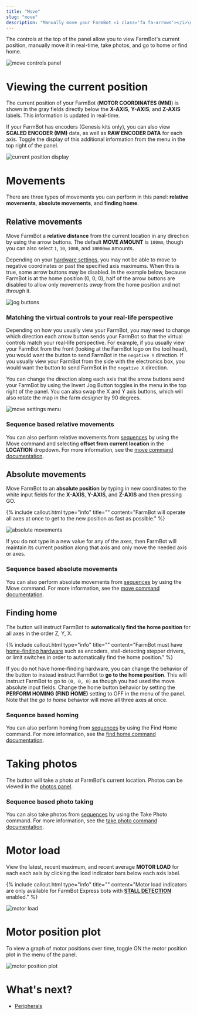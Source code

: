 ```yaml
---
title: "Move"
slug: "move"
description: "Manually move your FarmBot <i class='fa fa-arrows'></i>\n[Open this panel in the app](https://my.farm.bot/app/designer/controls)"
---
```


The controls at the top of the panel allow you to view FarmBot's current position, manually move it in real-time, take photos, and go to home or find home.

![move controls panel](_images/move_controls_panel.png)

# Viewing the current position
The current position of your FarmBot (**MOTOR COORDINATES (MM)**) is shown in the gray fields directly below the **X-AXIS**, **Y-AXIS**, and **Z-AXIS** labels. This information is updated in real-time.

If your FarmBot has encoders (Genesis kits only), you can also view **SCALED ENCODER (MM)** data, as well as **RAW ENCODER DATA** for each axis. Toggle the display of this additional information from the <i class='fa fa-gear'></i> menu in the top right of the panel.

![current position display](_images/current_position_display.png)

# Movements
There are three types of movements you can perform in this panel: **relative movements**, **absolute movements**, and **finding home**.

## Relative movements
Move FarmBot a **relative distance** from the current location in any direction by using the <span class="fb-button fb-gray"><i class='fa fa-arrow-left'></i></span> <span class="fb-button fb-gray"><i class='fa fa-arrow-down'></i></span> <span class="fb-button fb-gray"><i class='fa fa-arrow-up'></i></span> <span class="fb-button fb-gray"><i class='fa fa-arrow-right'></i></span> arrow buttons. The default **MOVE AMOUNT** is `100mm`, though you can also select `1`, `10`, `1000`, and `10000mm` amounts.

Depending on your [hardware settings](../settings.md), you may not be able to move to negative coordinates or past the specified axis maximums. When this is true, some arrow buttons may be disabled. In the example below, because FarmBot is at the home position (0, 0, 0), half of the arrow buttons are disabled to allow only movements *away* from the home position and not *through* it.

![jog buttons](_images/jog_buttons.png)

### Matching the virtual controls to your real-life perspective
Depending on how you usually view your FarmBot, you may need to change which direction each arrow button sends your FarmBot so that the virtual controls match your real-life perspective. For example, if you usually view your FarmBot from the front (looking at the FarmBot logo on the tool head), you would want the <span class="fb-button fb-gray"><i class='fa fa-arrow-left'></i></span> button to send FarmBot in the `negative Y` direction. If you usually view your FarmBot from the side with the electronics box, you would want the <span class="fb-button fb-gray"><i class='fa fa-arrow-left'></i></span> button to send FarmBot in the `negative X` direction.

You can change the direction along each axis that the arrow buttons send your FarmBot by using the Invert Jog Button toggles in the <i class='fa fa-gear'></i> menu in the top right of the panel. You can also swap the X and Y axis buttons, which will also rotate the map in the farm designer by 90 degrees.

![move settings menu](_images/move_settings_menu.png)

### Sequence based relative movements
You can also perform relative movements from [sequences](../sequences.md) by using the <span class="fb-step fb-move">Move</span> command and selecting **offset from current location** in the **LOCATION** dropdown. For more information, see the [move command documentation](../sequences/sequence-commands.md#move).

## Absolute movements
Move FarmBot to an **absolute position** by typing in new coordinates to the white input fields for the **X-AXIS**, **Y-AXIS**, and **Z-AXIS** and then pressing <span class="fb-button fb-green">GO</span>.

{%
include callout.html
type="info"
title=""
content="FarmBot will operate all axes at once to get to the new position as fast as possible."
%}



![absolute movements](_images/absolute_movements.png)

If you do not type in a new value for any of the axes, then FarmBot will maintain its current position along that axis and only move the needed axis or axes.

### Sequence based absolute movements
You can also perform absolute movements from [sequences](../sequences.md) by using the <span class="fb-step fb-move">Move</span> command. For more information, see the [move command documentation](../sequences/sequence-commands.md#move).

## Finding home
The <span class="fb-button fb-gray"><i class='fa fa-home'></i></span> button will instruct FarmBot to **automatically find the home position** for all axes in the order Z, Y, X.

{%
include callout.html
type="info"
title=""
content="FarmBot must have [home-finding hardware](../settings/stall-detection.md) such as encoders, stall-detecting stepper drivers, or limit switches in order to automatically find the home position."
%}

If you do not have home-finding hardware, you can change the behavior of the <span class="fb-button fb-gray"><i class='fa fa-home'></i></span> button to instead instruct FarmBot to **go to the home position**. This will instruct FarmBot to go to `(0, 0, 0)` as though you had used the move absolute input fields. Change the home button behavior by setting the **PERFORM HOMING (FIND HOME)** setting to <span class="fb-peripheral-off">OFF</span> in the <i class='fa fa-gear'></i> menu of the panel. Note that the _go to home_ behavior will move all three axes at once.

### Sequence based homing
You can also perform homing from [sequences](../sequences.md) by using the <span class="fb-step fb-find-home">Find Home</span> command. For more information, see the [find home command documentation](../sequences/sequence-commands.md#find-home).

# Taking photos
The <span class="fb-button fb-gray"><i class='fa fa-camera'></i></span> button will take a photo at FarmBot's current location. Photos can be viewed in the [photos panel](../photos.md).

### Sequence based photo taking
You can also take photos from [sequences](../sequences.md) by using the <span class="fb-step fb-take-photo">Take Photo</span> command. For more information, see the [take photo command documentation](../sequences/sequence-commands.md#take-photo).

# Motor load
View the latest, recent maximum, and recent average **MOTOR LOAD** for each each axis by clicking the load indicator bars below each axis label.

{%
include callout.html
type="info"
title=""
content="Motor load indicators are only available for FarmBot Express bots with **[STALL DETECTION](../settings/stall-detection.md)** enabled."
%}



![motor load](_images/motor_load.png)

# Motor position plot
To view a graph of motor positions over time, toggle <span class="fb-peripheral-on">ON</span> the motor position plot in the <i class='fa fa-gear'></i> menu of the panel.

![motor position plot](_images/motor_position_plot.png)


# What's next?

 * [Peripherals](peripherals.md)
